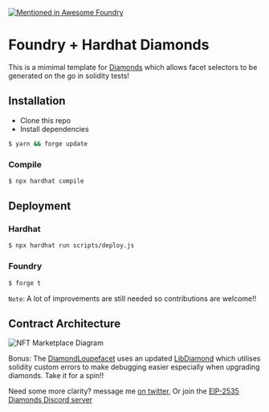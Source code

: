 [![Mentioned in Awesome Foundry](https://awesome.re/mentioned-badge-flat.svg)](https://github.com/crisgarner/awesome-foundry)
# Foundry + Hardhat Diamonds

This is a mimimal template for [Diamonds](https://github.com/ethereum/EIPs/issues/2535) which allows facet selectors to be generated on the go in solidity tests!

## Installation

- Clone this repo
- Install dependencies

```bash
$ yarn && forge update
```

### Compile

```bash
$ npx hardhat compile
```

## Deployment

### Hardhat

```bash
$ npx hardhat run scripts/deploy.js
```

### Foundry

```bash
$ forge t
```

`Note`: A lot of improvements are still needed so contributions are welcome!!

## Contract Architecture

![NFT Marketplace Diagram](./NFTMarketplace.drawio.png)

Bonus: The [DiamondLoupefacet](contracts/facets/DiamondLoupeFacet.sol) uses an updated [LibDiamond](contracts/libraries//LibDiamond.sol) which utilises solidity custom errors to make debugging easier especially when upgrading diamonds. Take it for a spin!!

Need some more clarity? message me [on twitter](https://twitter.com/Timidan_x), Or join the [EIP-2535 Diamonds Discord server](https://discord.gg/kQewPw2)
